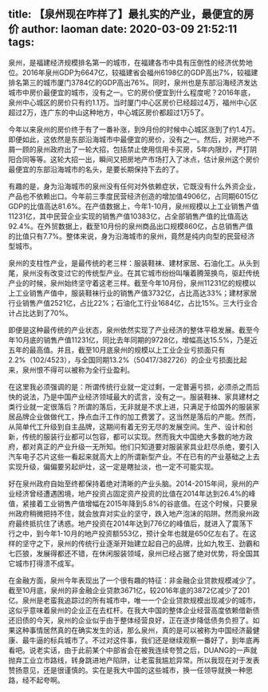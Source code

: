 title: 【泉州现在咋样了】最扎实的产业，最便宜的房价
author: laoman
date: 2020-03-09 21:52:11
tags:
---
泉州，是福建经济规模排名第一的城市，在福建各市中具有压倒性的经济优势地位。2016年泉州GDP为6647亿，较福建省会福州6198亿的GDP高出7%，较福建排名第三的城市厦门3784亿的GDP高出76%。同时，泉州也是东部沿海经济发达城市中房价最便宜的城市，没有之一。它的房价便宜到什么程度呢？2016年底，泉州中心城区的房价只有约1.1万。当时厦门中心区房价已经超过4万，福州中心区超过2万，连广东的中山这种地方，中心城区房价都超过1万5了。



今年以来泉州的房价终于有了一番补涨，到9月份的时候中心城区涨到了约1.4万。即便如此，这依然是东部沿海城市中最便宜的房价，没有之一。然后，对房地产不屑一顾的泉州政府出了一轮大招，包括禁止使用信用卡买房，5年内限炒，严打阴阳合同等等。这轮大招一出，瞬间又把房地产市场打入了冰点，估计泉州这个房价最便宜的东部沿海城市的名头，是要长期保持下去的了。



有趣的是，身为沿海城市的泉州没有任何对外依赖症状，它既没有什么外资企业，产品也不依赖出口。今年前三季度民营经济创造的增加值4906亿，占同期6015亿GDP的比值高达81.6%。在产值数据上，今年1-10月，泉州规模以上工业销售产值11231亿，其中民营企业实现的销售产值10383亿，占全部销售产值的比值高达92.4%。在外贸数据上，截至10月份的泉州商品出口规模860亿，占总销售产值的比值只有7.7%。整体来说，身为沿海城市的泉州，竟然是纯内向型的民营经济型城市。







泉州的支柱性产业，是最传统的老三样：服装鞋袜、建材家居、石油化工。从头到尾，泉州没有改变过它的传统型产业。在其它城市纷纷叫嚷着腾笼换鸟，驱赶传统产业的时候，泉州始终坚守着这老三样。截至今年10月份，泉州11231亿的规模以上工业销售产值中，服装鞋袜行业的销售产值3732亿，占比高达33%；建材家居行业销售产值2521亿，占比22%；石油化工行业1684亿，占比15%。三大行业合计占比达到了70%。



即便是这种最传统的产业状态，泉州依然实现了产业经济的整体平稳发展。截至今年10月底的销售产值11231亿，同比去年同期的9728亿，增幅高达15.5%，乃是近五年的最高值。并且，截至10月底泉州的规模以上工业企业亏损面只有2.2%（102/4523），与全国同期13.2%（50417/382726）的企业亏损面比起来，泉州恨不得可以被称为全行业盈利。



在这里我必须强调的是：所谓传统行业就一定过剩，一定普遍亏损，必须杀之而后快的说法，乃是中国产业经济领域最大的谎言，没有之一。服装鞋袜、家具建材之类行业就一定很落后？所谓的落后，无非就是不求上进，只满足于给国外的服装家居品牌企业做做代工，挣点血汗工作的加工费罢了。这当然是落后的产能。然而，从简单代工升级到自主品牌，这期间有着无穷无尽的发展空间。生产、设计和创新，传统的服装行业都可以包容，都可以实现。然而我大中国绝大多数的地方政府，都对真正的产业升级一无所知。他们只知道要对服装家具业赶尽杀绝，要引入汽车电子芯片这些一看起来就高大上的所谓新型产业。不在已有的产业基础之上去实现升级，偏偏要另起炉灶，这一定是瞎扯淡，也一定不可能实现。



好在泉州政府自始至终都保持着绝对清晰的产业头脑。2014-2015年间，泉州的产业经济曾经遭遇困境，地产投资占固定资产投资的比值在2014年达到26.4%的峰值，紧接着工业销售产值增幅在2015年降到5.8%的谷底值。在这个时候，只要泉州政府稍微把持不住，就会放弃对实业的坚守，跌入地产泡沫的陷阱。然而泉州政府最终抵抗住了诱惑。地产投资在2014年达到776亿的峰值后，就进入了震荡下行之中，到今年1-10月的地产投资额553亿，预计全年也就是650亿左右了。在这样的坚守之下，泉州的传统行业逐渐开始建立起自己的品牌，比如九牧王、劲霸和七匹狼，发展得都还不错，在休闲服装领域，泉州已经占据了绝对优势，将全国其它城市打得溃不成军。



在金融方面，泉州今年表现出了一个很有趣的特征：非金融企业贷款规模减少了。截至10月底，泉州的非金融企业贷款3671亿，较2016年底的3872亿减少了201亿。泉州是老蛮我追踪过的所有城市中，唯一一个企业贷款规模出现减少的城市，这似乎意味着泉州的企业正在去杠杆。在我大中国的整体企业经营高度依赖借新债还旧债的今天，泉州的企业似乎由于整体经营良好，正在逐步降低债务负担了。如果这种事情居然真的在确实发生的话，那么泉州，真的是可以被称为中国经济最健康、最牛逼的标兵城市了。不过对这件事，我们还是继续观察一番好了，到年底再看吧。说老实话，由于此前某个中部省会在被我连续夸赞之后，DUANG的一声就抛弃工业立市路线，转身跳进地产陷阱，让老蛮我尴尬异常。所以我现在对于发表赞扬意见，还是很谨慎的。实在是我大中国的这些城市，换一任领导就换一种思路，经不起夸啊。
